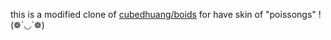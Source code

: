 this is a modified clone of [cubedhuang/boids](https://github.com/cubeDhuang/boids) for have skin of "poissongs" ! (❁´◡`❁)
